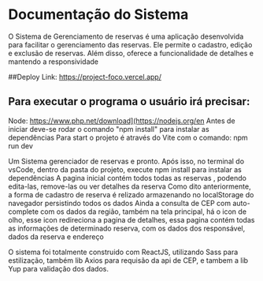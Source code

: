 # Documentação do Sistema

O Sistema de Gerenciamento de reservas é uma aplicação desenvolvida para facilitar o gerenciamento das reservas. Ele permite o cadastro, edição e exclusão de reservas. Além disso, oferece a funcionalidade de detalhes e mantendo a responsividade

##Deploy
Link: https://project-foco.vercel.app/

## Para executar o programa o usuário irá precisar:
Node: https://www.php.net/download](https://nodejs.org/en
Antes de iniciar deve-se rodar o comando "npm install" para instalar as dependências
Para start o projeto é através do Vite com o comando: npm run dev

Um Sistema gerenciador de reservas e pronto.
Após isso, no terminal do vsCode, dentro da pasta do projeto, execute npm install para instalar as dependências
A pagina inicial contém todos todas as reservas ,  podendo edita-las, remove-las ou ver detalhes da reserva 
Como dito anteriormente, a forma de cadastro de reserva é relizado armazenando no localStorage do navegador persistindo todos os dados
Ainda a consulta de CEP com auto-complete com os dados da região, também na tela principal, há o icon de olho, esse icon redireciona a pagina de detalhes, essa pagina contém todas as informações de determinado reserva, com os dados dos responsável, dados da reserva e endereço

O sistema foi totalmente construido com ReactJS, utilizando Sass para estilização, também lib Axios para requisão da api de CEP, e tambem a lib Yup para validação dos dados.
